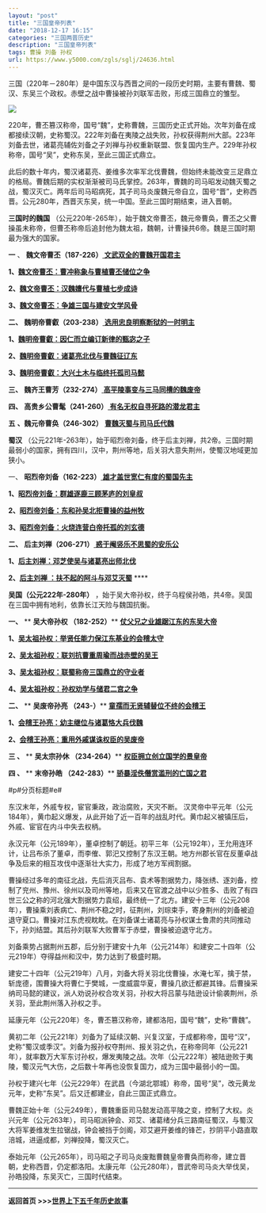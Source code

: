 ```yaml
---
layout: "post"
title: "三国皇帝列表"
date: "2018-12-17 16:15"
categories: "三国两晋历史"
description: "三国皇帝列表"
tags: 曹操 刘备 孙权
url: https://www.y5000.com/zgls/sglj/24636.html
---
```






三国（220年－280年）是中国东汉与西晋之间的一段历史时期，主要有曹魏、蜀汉、东吴三个政权。赤壁之战中曹操被孙刘联军击败，形成三国鼎立的雏型。

![](https://img.y5000.com/uploads/allimg/170803/12-1FP3150641917.jpg)

220年，曹丕篡汉称帝，国号“魏”，史称曹魏，三国历史正式开始。次年刘备在成都接续汉朝，史称蜀汉。222年刘备在夷陵之战失败，孙权获得荆州大部。223年刘备去世，诸葛亮辅佐刘备之子刘禅与孙权重新联盟、恢复国内生产。229年孙权称帝，国号“吴”，史称东吴，至此三国正式鼎立。

此后的数十年内，蜀汉诸葛亮、姜维多次率军北伐曹魏，但始终未能改变三足鼎立的格局。曹魏后期的实权渐渐被司马氏掌控。263年，曹魏的司马昭发动魏灭蜀之战，蜀汉灭亡。两年后司马昭病死，其子司马炎废魏元帝自立，国号“晋”，史称西晋。公元280年，西晋灭东吴，统一中国。至此三国时期结束，进入晋朝。

**三国时的魏国**
（公元220年-265年），始于魏文帝曹丕，魏元帝曹奂，曹丕之父曹操虽未称帝，但曹丕称帝后追封他为魏太祖，魏朝，计曹操共6帝。魏是三国时期最为强大的国家。

**一** 、 **魏文帝曹丕（187-226）**[
**文武双全的曹魏开国君主**](https://www.y5000.com/zgls/sglj/24574.html)

**1、[魏文帝曹丕：曹冲称象与曹植曹丕储位之争](https://www.y5000.com/zgls/sglj/24570_2.html)**

**2、[魏文帝曹丕：汉魏嬗代与曹植七步成诗](https://www.y5000.com/zgls/sglj/24571.html)**

**3、[魏文帝曹丕：争雄三国与建安文学风骨](https://www.y5000.com/zgls/sglj/24572.html)**

**二、** **魏明帝曹叡（203-238）**[
**选用忠良明察断狱的一时明主**](https://www.y5000.com/zgls/sglj/24582.html)

**1、[魏明帝曹叡：因仁而立编订新律的甄宓之子](https://www.y5000.com/zgls/sglj/24578.html)**

**2、[魏明帝曹叡：诸葛亮北伐与曹魏征辽东](https://www.y5000.com/zgls/sglj/24579.html)**

**3、[魏明帝曹叡：大兴土木与临终托孤司马懿](https://www.y5000.com/zgls/sglj/24580.html)**

**三、** **魏齐王曹芳（232-274）**[
**高平陵事变与三马同槽的魏废帝**](https://www.y5000.com/zgls/sglj/24584.html)

**四、** **高贵乡公曹髦（241-260）**[
**有名无权自寻死路的潜龙君主**](https://www.y5000.com/zgls/sglj/24586.html)

**五** **、魏元帝曹奂（246-302）**
**[曹魏灭蜀与司马氏代魏](https://www.y5000.com/zgls/sglj/24587.html)**

**蜀汉**
（公元221年-263年），始于昭烈帝刘备，终于后主刘禅，共2帝。三国时期最弱小的国家，拥有四川，汉中，荆州等地，后关羽大意失荆州，使蜀汉地域更加狭小。

一、 **昭烈帝刘备（162-223）**[
**雄才盖世宽仁有度的蜀国先主**](https://www.y5000.com/zgls/sglj/24595.html)

**1、[昭烈帝刘备：群雄逐鹿三顾茅庐的刘皇叔](https://www.y5000.com/zgls/sglj/24590.html)**

**2、[昭烈帝刘备：东和孙吴北拒曹操的益州牧](https://www.y5000.com/zgls/sglj/24591.html)**

**3、[昭烈帝刘备：火烧连营白帝托孤的刘玄德](https://www.y5000.com/zgls/sglj/24592.html)**

**二、** **后主刘禅（206-271）**[
**惑于阉竖乐不思蜀的安乐公**](https://www.y5000.com/zgls/sglj/24599.html)

**1、[后主刘禅：邓芝使吴与诸葛亮出师北伐](https://www.y5000.com/zgls/sglj/24597.html)**

**2、[后主刘禅 ：扶不起的阿斗与邓艾灭蜀](https://www.y5000.com/zgls/sglj/24598.html)** ****

**吴国（公元222年-280年）** ，始于吴大帝孙权，终于乌程侯孙皓，共4帝。吴国在三国中拥有地利，依靠长江天险与魏国抗衡。

**一、** ** **吴大帝孙权 **（182-252）****** **[
**仗父兄之业雄踞江东的东吴大帝**](https://www.y5000.com/zgls/sglj/24607.html)**

****1、[吴太祖孙权：举贤任能力保江东基业的会稽太守](https://www.y5000.com/zgls/sglj/24602.html)****

****2、[吴太祖孙权：联刘抗曹重周瑜而战赤壁的吴王](https://www.y5000.com/zgls/sglj/24604.html)****

****3、[吴太祖孙权：联蜀称帝三国鼎立的守业者](https://www.y5000.com/zgls/sglj/24605.html)****

****4、[吴太祖孙权：孙权劝学与储君二宫之争](https://www.y5000.com/zgls/sglj/24606.html)****

****二、**** ** **吴废帝孙亮 **（243-）****** **[
**童孺而无贤辅替位不终的会稽王**](https://www.y5000.com/zgls/sglj/24613.html)**

****1、[会稽王孙亮：幼主继位与诸葛恪大兵伐魏](https://www.y5000.com/zgls/sglj/24610.html)****

****2、[会稽王孙亮：重用外戚谋诛权臣的吴废帝](https://www.y5000.com/zgls/sglj/24611.html)****

**三 **、**** ** **吴太宗孙休 **（234-264）****** **[
**权臣拥立创立国学的景皇帝**](https://www.y5000.com/zgls/sglj/24614.html)**

**四 **、**** ** **末帝孙皓 **（242-283）****** **[
**骄暴淫佚僭赏滥刑的亡国之君**](https://www.y5000.com/zgls/sglj/24615.html)**

#p#分页标题#e#

东汉末年，外戚专权，宦官秉政，政治腐败，天灾不断。
汉灵帝中平元年（公元184年），黄巾起义爆发，从此开始了近一百年的战乱时代。黄巾起义被镇压后，外戚、宦官在内斗中失去权柄。

永汉元年（公元189年），董卓控制了朝廷。初平三年（公元192年），王允用连环计，让吕布杀了董卓，而李傕、郭汜又控制了东汉王朝。地方州郡长官在反董卓战争及后来的相互攻伐中逐渐壮大实力，形成了地方军阀割据。

曹操经过多年的南征北战，先后消灭吕布、袁术等割据势力，降张绣、逐刘备，控制了兖州、豫州、徐州以及司州等地，后来又在官渡之战中以少胜多、击败了有四世三公之称的河北强大割据势力袁绍，最终统一了北方。建安十三年（公元208年），曹操乘刘表病亡、荆州不稳之时，征荆州，刘琮束手，寄身荆州的刘备被迫退守夏口。曹操对江东虎视眈眈。在刘备谋士诸葛亮与孙权谋士鲁肃的共同推动下，孙刘结盟。其后孙刘联军大败曹军于赤壁，曹操被迫退守北方。

刘备乘势占据荆州五郡，后分别于建安十九年（公元214年）和建安二十四年（公元219年）夺得益州和汉中，势力达到了极盛时期。

建安二十四年（公元219年）八月，刘备大将关羽北伐曹操，水淹七军，擒于禁，斩庞德，围曹操大将曹仁于樊城，一度威震华夏，曹操几欲迁都避其锋。后曹操采纳司马懿的建议，派人劝说孙权合攻关羽，孙权大将吕蒙与陆逊设计偷袭荆州，杀关羽，至此荆州落入孙权之手。

延康元年（公元220年）冬，曹丕篡汉称帝，建都洛阳，国号“魏”，史称“曹魏”。

黄初二年（公元221年）刘备为了延续汉朝、兴复汉室，于成都称帝，国号“汉”，史称“蜀汉或季汉”。刘备为报孙权夺荆州、报关羽之仇，在称帝同年（公元221年），就率数万大军东讨孙权，爆发夷陵之战。次年（公元222年）被陆逊败于夷陵，蜀汉元气大伤，之后数十年再也没恢复国力，成为三国中最弱小的一国。

孙权于建兴七年（公元229年）在武昌（今湖北鄂城）称帝，国号“吴”，改元黄龙元年，史称“东吴”。后又迁都建业，自此三国正式鼎立。

曹魏正始十年（公元249年），曹魏重臣司马懿发动高平陵之变，控制了大权。炎兴元年（公元263年），司马昭派钟会、邓艾、诸葛绪分兵三路南征蜀汉，与蜀汉大将军姜维发生拉锯战，钟会被挡于剑阁，邓艾避开姜维的锋芒，抄阴平小路直取涪城，进逼成都，刘禅投降，蜀汉灭亡。

泰始元年（公元265年），司马昭之子司马炎废黜曹魏皇帝曹奂而称帝，建立晋朝，史称西晋，仍定都洛阳。太康元年（公元280年），晋武帝司马炎大举伐吴，孙皓投降，东吴灭亡，三国时代结束。

* * *

**返回首页 >>>[世界上下五千年历史故事](https://www.y5000.com/sjls/24919.html)**
